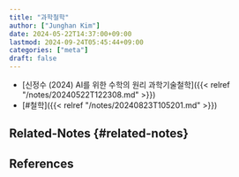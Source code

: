```yaml
---
title: "과학철학"
author: ["Junghan Kim"]
date: 2024-05-22T14:37:00+09:00
lastmod: 2024-09-24T05:45:44+09:00
categories: ["meta"]
draft: false
---
```


-   [신정수 (2024) AI를 위한 수학의 원리 과학기술철학]({{< relref "/notes/20240522T122308.md" >}})
-   [#철학]({{< relref "/notes/20240823T105201.md" >}})


## Related-Notes {#related-notes}

## References

<style>.csl-entry{text-indent: -1.5em; margin-left: 1.5em;}</style><div class="csl-bib-body">
</div>
